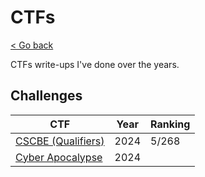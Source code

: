 # CTFs

[< Go back](../README.md)

CTFs write-ups I've done over the years.

## Challenges

| CTF | Year | Ranking |
| --- | ---- | ------- |
| [CSCBE (Qualifiers)](./2024/CSCBE-Q/README.md) | 2024 | 5/268 |
| [Cyber Apocalypse](./2024/Cyber-Apocalypse/README.md) | 2024 |  |
